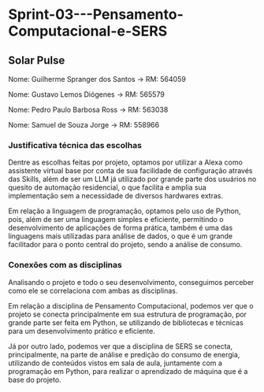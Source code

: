 # Sprint-03---Pensamento-Computacional-e-SERS

## Solar Pulse
Nome: Guilherme Spranger dos Santos -> RM: 564059

Nome: Gustavo Lemos Diógenes -> RM: 565579

Nome: Pedro Paulo Barbosa Ross -> RM: 563038

Nome: Samuel de Souza Jorge -> RM: 558966

### Justificativa técnica das escolhas

Dentre as escolhas feitas por projeto, optamos por utilizar a Alexa como assistente virtual base por conta de sua facilidade de configuração através das Skills, além de ser um LLM já utilizado por grande parte dos usuários no quesito de automação residencial, o que facilita e amplia sua implementação sem a necessidade de diversos hardwares extras.

Em relação a linguagem de programação, optamos pelo uso de Python, pois, além de ser uma linguagem simples e eficiente, permitindo o desenvolvimento de aplicações de forma prática, também é uma das linguagens mais utilizadas para análise de dados, o que é um grande facilitador para o ponto central do projeto, sendo a análise de consumo.

### Conexões com as disciplinas

Analisando o projeto e todo o seu desenvolvimento, conseguimos perceber como ele se correlaciona com ambas as disciplinas.

Em relação a disciplina de Pensamento Computacional, podemos ver que o projeto se conecta principalmente em sua estrutura de programação, por grande parte ser feita em Python, se utilizando de bibliotecas e técnicas para um desenvolvimento prático e eficiente.

Já por outro lado, podemos ver que a disciplina de SERS se conecta, principalmente, na parte de análise e predição do consumo de energia, utilizando de conteúdos vistos em sala de aula, juntamente com a programação em Python, para realizar o aprendizado de máquina que é a base do projeto.
